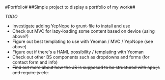 #Portfolio#
##Simple project to display a portfolio of my work##

*TODO*
 * Investigate adding YepNope to grunt-file to install and use
 * Check out MVC for lazy-loading some content based on device (using above?)
 * Figure out best templating to use with Yeoman / MVC / YepNope (see above)
 * Figure out if there's a HAML possibility / templating with Yeoman
 * Check out other BS components such as dropdowns and forms (for contact form and info)
 * ~~Find out more about how the JS is supposed to be structured with app.js and require.js etc.~~